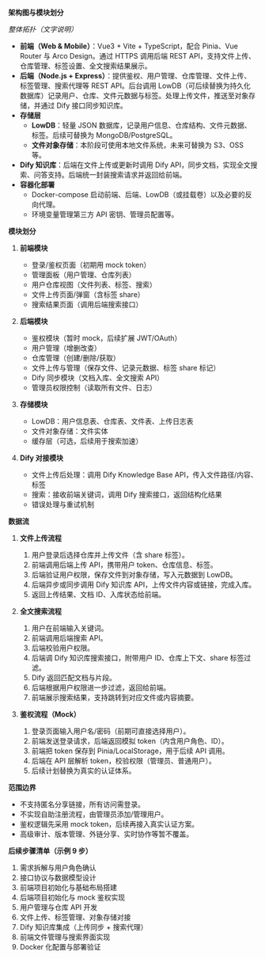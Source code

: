 **架构图与模块划分**

*整体拓扑（文字说明）*  
- **前端（Web & Mobile）**：Vue3 + Vite + TypeScript，配合 Pinia、Vue Router 与 Arco Design。通过 HTTPS 调用后端 REST API，支持文件上传、仓库管理、标签设置、全文搜索结果展示。  
- **后端（Node.js + Express）**：提供鉴权、用户管理、仓库管理、文件上传、标签管理、搜索代理等 REST API。后台调用 LowDB（可后续替换为持久化数据库）记录用户、仓库、文件元数据与标签。处理上传文件，推送至对象存储，并通过 Dify 接口同步知识库。  
- **存储层**  
  - **LowDB**：轻量 JSON 数据库，记录用户信息、仓库结构、文件元数据、标签。后续可替换为 MongoDB/PostgreSQL。  
  - **文件对象存储**：本阶段可使用本地文件系统，未来可替换为 S3、OSS 等。  
- **Dify 知识库**：后端在文件上传或更新时调用 Dify API，同步文档，实现全文搜索、问答支持。后端统一封装搜索请求并返回给前端。  
- **容器化部署**  
  - Docker-compose 启动前端、后端、LowDB（或挂载卷）以及必要的反向代理。  
  - 环境变量管理第三方 API 密钥、管理员配置等。

**模块划分**

1. **前端模块**
   - 登录/鉴权页面（初期用 mock token）  
   - 管理面板（用户管理、仓库列表）  
   - 用户仓库视图（文件列表、标签、搜索）  
   - 文件上传页面/弹窗（含标签 share）  
   - 搜索结果页面（调用后端搜索接口）

2. **后端模块**
   - 鉴权模块（暂时 mock，后续扩展 JWT/OAuth）  
   - 用户管理（增删改查）  
   - 仓库管理（创建/删除/获取）  
   - 文件上传与管理（保存文件、记录元数据、标签 share 标记）  
   - Dify 同步模块（文档入库、全文搜索 API）  
   - 管理员权限控制（读取所有文件、日志）

3. **存储模块**
   - LowDB：用户信息表、仓库表、文件表、上传日志表  
   - 文件对象存储：文件实体  
   - 缓存层（可选，后续用于搜索加速）

4. **Dify 对接模块**
   - 文件上传后处理：调用 Dify Knowledge Base API，传入文件路径/内容、标签  
   - 搜索：接收前端关键词，调用 Dify 搜索接口，返回结构化结果  
   - 错误处理与重试机制

**数据流**

1. **文件上传流程**
   1. 用户登录后选择仓库并上传文件（含 share 标签）。  
   2. 前端调用后端上传 API，携带用户 token、仓库信息、标签。  
   3. 后端验证用户权限，保存文件到对象存储，写入元数据到 LowDB。  
   4. 后端异步或同步调用 Dify 知识库 API，上传文件内容或链接，完成入库。  
   5. 返回上传结果、文档 ID、入库状态给前端。

2. **全文搜索流程**
   1. 用户在前端输入关键词。  
   2. 前端调用后端搜索 API。  
   3. 后端校验用户权限。  
   4. 后端调 Dify 知识库搜索接口，附带用户 ID、仓库上下文、share 标签过滤。  
   5. Dify 返回匹配文档与片段。  
   6. 后端根据用户权限进一步过滤，返回给前端。  
   7. 前端展示搜索结果，支持跳转到对应文件或内容摘要。

3. **鉴权流程（Mock）**
   1. 登录页面输入用户名/密码（前期可直接选择用户）。  
   2. 前端发送登录请求，后端返回模拟 token（内含用户角色、ID）。  
   3. 前端把 token 保存到 Pinia/LocalStorage，用于后续 API 调用。  
   4. 后端在 API 层解析 token，校验权限（管理员、普通用户）。  
   5. 后续计划替换为真实的认证体系。

**范围边界**

- 不支持匿名分享链接，所有访问需登录。  
- 不实现自助注册流程，由管理员添加/管理用户。  
- 鉴权逻辑先采用 mock token，后续再接入真实认证方案。  
- 高级审计、版本管理、外链分享、实时协作等暂不覆盖。

**后续步骤清单（示例 9 步）**

1. 需求拆解与用户角色确认  
2. 接口协议与数据模型设计  
3. 前端项目初始化与基础布局搭建  
4. 后端项目初始化与 mock 鉴权实现  
5. 用户管理与仓库 API 开发  
6. 文件上传、标签管理、对象存储对接  
7. Dify 知识库集成（上传同步 + 搜索代理）  
8. 前端文件管理与搜索界面实现  
9. Docker 化配置与部署验证
